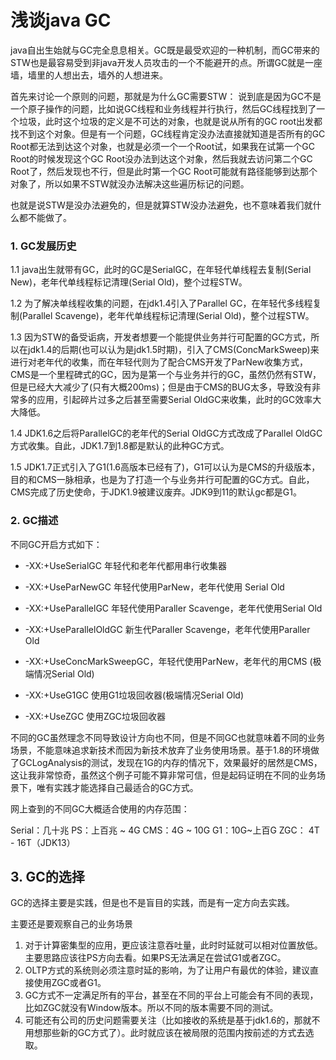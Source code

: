# 浅谈java GC

java自出生始就与GC完全息息相关。GC既是最受欢迎的一种机制，而GC带来的STW也是最容易受到非java开发人员攻击的一个不能避开的点。所谓GC就是一座墙，墙里的人想出去，墙外的人想进来。

首先来讨论一个原则的问题，那就是为什么GC需要STW：
说到底是因为GC不是一个原子操作的问题，比如说GC线程和业务线程并行执行，然后GC线程找到了一个垃圾，此时这个垃圾的定义是不可达的对象，也就是说从所有的GC root出发都找不到这个对象。但是有一个问题，GC线程肯定没办法直接就知道是否所有的GC Root都无法到达这个对象，也就是必须一个一个Root试，如果我在试第一个GC Root的时候发现这个GC Root没办法到达这个对象，然后我就去访问第二个GC Root了，然后发现也不行，但是此时第一个GC Root可能就有路径能够到达那个对象了，所以如果不STW就没办法解决这些遍历标记的问题。

也就是说STW是没办法避免的，但是就算STW没办法避免，也不意味着我们就什么都不能做了。

### 1. GC发展历史

1.1 java出生就带有GC，此时的GC是SerialGC，在年轻代单线程去复制(Serial New)，老年代单线程标记清理(Serial Old)，整个过程STW。

1.2 为了解决单线程收集的问题，在jdk1.4引入了Parallel GC，在年轻代多线程复制(Parallel Scavenge)，老年代单线程标记清理(Serial Old)，整个过程STW。

1.3 因为STW的备受诟病，开发者想要一个能提供业务并行可配置的GC方式，所以在jdk1.4的后期(也可以认为是jdk1.5时期)，引入了CMS(ConcMarkSweep)来进行对老年代的收集，而在年轻代则为了配合CMS开发了ParNew收集方式，CMS是一个里程碑式的GC，因为是第一个与业务并行的GC，虽然仍然有STW，但是已经大大减少了(只有大概200ms)；但是由于CMS的BUG太多，导致没有非常多的应用，引起碎片过多之后甚至需要Serial OldGC来收集，此时的GC效率大大降低。

1.4  JDK1.6之后将ParallelGC的老年代的Serial OldGC方式改成了Parallel OldGC方式收集。自此，JDK1.7到1.8都是默认的此种GC方式。

1.5 JDK1.7正式引入了G1(1.6高版本已经有了)，G1可以认为是CMS的升级版本，目的和CMS一脉相承，也是为了打造一个与业务并行可配置的GC方式。自此，CMS完成了历史使命，于JDK1.9被建议废弃。JDK9到11的默认gc都是G1。



### 2. GC描述

不同GC开启方式如下：

+ -XX:+UseSerialGC 年轻代和老年代都用串行收集器

+ -XX:+UseParNewGC 年轻代使用ParNew，老年代使用 Serial Old

+ -XX:+UseParallelGC 年轻代使用Paraller Scavenge，老年代使用Serial Old

+ -XX:+UseParallelOldGC 新生代Paraller Scavenge，老年代使用Paraller Old

+ -XX:+UseConcMarkSweepGC，年轻代使用ParNew，老年代的用CMS (极端情况Serial Old)

+ -XX:+UseG1GC 使用G1垃圾回收器(极端情况Serial Old)

+ -XX:+UseZGC 使用ZGC垃圾回收器

不同的GC虽然理念不同导致设计方向也不同，但是不同GC也就意味着不同的业务场景，不能意味追求新技术而因为新技术放弃了业务使用场景。基于1.8的环境做了GCLogAnalysis的测试，发现在1G的内存的情况下，效果最好的居然是CMS，这让我非常惊奇，虽然这个例子可能不算非常可信，但是起码证明在不同的业务场景下，唯有实践才能选择自己最适合的GC方式。

网上查到的不同GC大概适合使用的内存范围：

Serial：几十兆
PS：上百兆 ~ 4G
CMS：4G ~ 10G
G1：10G~上百G
ZGC： 4T - 16T（JDK13）

## 3. GC的选择

GC的选择主要是实践，但是也不是盲目的实践，而是有一定方向去实践。

主要还是要观察自己的业务场景

1. 对于计算密集型的应用，更应该注意吞吐量，此时时延就可以相对位置放低。主要思路应该往PS方向去看。如果PS无法满足在尝试G1或者ZGC。
2. OLTP方式的系统则必须注意时延的影响，为了让用户有最优的体验，建议直接使用ZGC或者G1。
3. GC方式不一定满足所有的平台，甚至在不同的平台上可能会有不同的表现，比如ZGC就没有Window版本。所以不同的版本需要不同的测试。
4. 可能还有公司的历史问题需要关注（比如接收的系统是基于jdk1.6的，那就不用想那些新的GC方式了）。此时就应该在被局限的范围内按前述的方式去选取。







